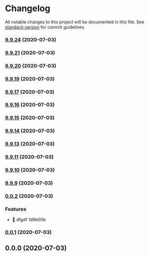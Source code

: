 # Changelog

All notable changes to this project will be documented in this file. See [standard-version](https://github.com/conventional-changelog/standard-version) for commit guidelines.

### [9.9.24](///compare/v9.9.21...v9.9.24) (2020-07-03)

### [9.9.21](///compare/v9.9.20...v9.9.21) (2020-07-03)

### [9.9.20](///compare/v9.9.19...v9.9.20) (2020-07-03)

### [9.9.19](///compare/v9.9.17...v9.9.19) (2020-07-03)

### [9.9.17](///compare/v9.9.16...v9.9.17) (2020-07-03)

### [9.9.16](///compare/v9.9.15...v9.9.16) (2020-07-03)

### [9.9.15](///compare/v9.9.14...v9.9.15) (2020-07-03)

### [9.9.14](///compare/v9.9.13...v9.9.14) (2020-07-03)

### [9.9.13](///compare/v9.9.11...v9.9.13) (2020-07-03)

### [9.9.11](///compare/v9.9.10...v9.9.11) (2020-07-03)

### [9.9.10](///compare/v9.9.9...v9.9.10) (2020-07-03)

### [9.9.9](///compare/v0.0.2...v9.9.9) (2020-07-03)

### [0.0.2](///compare/v0.0.1...v0.0.2) (2020-07-03)


### Features

* 🎸 dfgdf 1d9b50b

### [0.0.1](///compare/v0.0.0...v0.0.1) (2020-07-03)

## 0.0.0 (2020-07-03)
